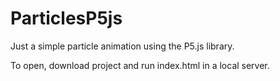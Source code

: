 # ParticlesP5js

Just a simple particle animation using the P5.js library.

To open, download project and run index.html in a local server.
